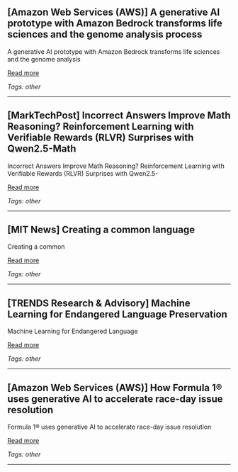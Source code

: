 ## [Amazon Web Services (AWS)] A generative AI prototype with Amazon Bedrock transforms life sciences and the genome analysis process

A generative AI prototype with Amazon Bedrock transforms life sciences and the genome analysis

[Read more](https://aws.amazon.com/blogs/machine-learning/a-generative-ai-prototype-with-amazon-bedrock-transforms-life-sciences-and-the-genome-analysis-process/)

_Tags: other_

---
## [MarkTechPost] Incorrect Answers Improve Math Reasoning? Reinforcement Learning with Verifiable Rewards (RLVR) Surprises with Qwen2.5-Math

Incorrect Answers Improve Math Reasoning? Reinforcement Learning with Verifiable Rewards (RLVR) Surprises with Qwen2.5-

[Read more](https://www.marktechpost.com/2025/05/28/incorrect-answers-improve-math-reasoning-reinforcement-learning-with-verifiable-rewards-rlvr-surprises-with-qwen2-5-math/)

_Tags: other_

---
## [MIT News] Creating a common language

Creating a common

[Read more](https://news.mit.edu/2025/creating-common-language-kaiming-he-0207)

_Tags: other_

---
## [TRENDS Research & Advisory] Machine Learning for Endangered Language Preservation

Machine Learning for Endangered Language

[Read more](https://trendsresearch.org/insight/machine-learning-for-endangered-language-preservation/)

_Tags: other_

---
## [Amazon Web Services (AWS)] How Formula 1® uses generative AI to accelerate race-day issue resolution

Formula 1® uses generative AI to accelerate race-day issue resolution

[Read more](https://aws.amazon.com/blogs/machine-learning/how-formula-1-uses-generative-ai-to-accelerate-race-day-issue-resolution/)

_Tags: other_

---
